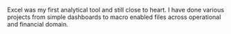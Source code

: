 Excel was my first analytical tool and still close to heart. I have done various projects from simple dashboards to macro enabled files across operational and financial domain.
